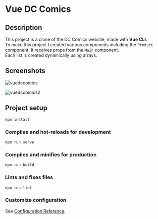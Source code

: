 # Vue DC Comics

## Description

This project is a clone of the DC Comics website, made with **Vue CLI**.<br>
To make this project I created various components including the ```Product``` component, it receives props from the ```Main``` component.<br>
Each list is created dynamically using arrays.

## Screenshots

![vuedccomics](https://user-images.githubusercontent.com/85038274/151705483-bdd42248-a74a-4dda-9654-9d316ff4ac60.PNG)

![vuedccomics2](https://user-images.githubusercontent.com/85038274/151705482-4db0afda-194e-4c84-9c5a-d2b5166bb442.PNG)

## Project setup
```
npm install
```

### Compiles and hot-reloads for development
```
npm run serve
```

### Compiles and minifies for production
```
npm run build
```

### Lints and fixes files
```
npm run lint
```

### Customize configuration
See [Configuration Reference](https://cli.vuejs.org/config/).
